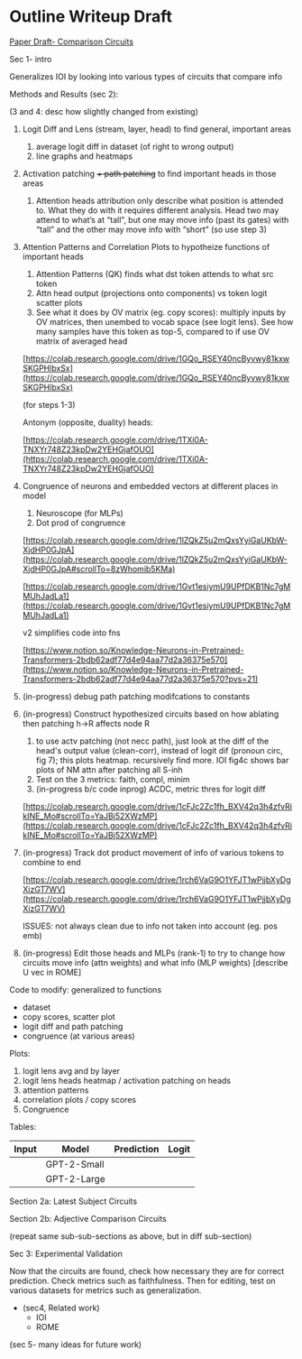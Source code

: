 # Outline Writeup Draft

[Paper Draft- Comparison Circuits](../Paper%20Drafts%20c8403ec170204b3aa40fd28465a5635d/Paper%20Draft-%20Comparison%20Circuits%20852d577eb555460e87ae511a1750ef50.md) 

Sec 1- intro

Generalizes IOI by looking into various types of circuits that compare info

Methods and Results (sec 2): 

(3 and 4: desc how slightly changed from existing)

1. Logit Diff and Lens (stream, layer, head) to find general, important areas
    1. average logit diff in dataset (of right to wrong output)
    2. line graphs and heatmaps
2. Activation patching ~~+ path patching~~ to find important heads in those areas
    1. Attention heads attribution only describe what position is attended to. What they do with it requires different analysis. Head two may attend to what’s at “tall”, but one may move info (past its gates) with “tall” and the other may move info with “short” (so use step 3)
3. Attention Patterns and Correlation Plots to hypotheize functions of important heads
    1. Attention Patterns (QK) finds what dst token attends to what src token
    2. Attn head output (projections onto components) vs token logit scatter plots 
    3. See what it does by OV matrix (eg. copy scores): multiply inputs by OV matrices, then unembed to vocab space (see logit lens). See how many samples have this token as top-5, compared to if use OV matrix of averaged head
    
    [https://colab.research.google.com/drive/1GQo_RSEY40ncByvwy81kxwSKGPHlbxSx](https://colab.research.google.com/drive/1GQo_RSEY40ncByvwy81kxwSKGPHlbxSx)
    
    (for steps 1-3)
    
    Antonym (opposite, duality) heads:
    
    [https://colab.research.google.com/drive/1TXi0A-TNXYr748Z23kpDw2YEHGjafOUO](https://colab.research.google.com/drive/1TXi0A-TNXYr748Z23kpDw2YEHGjafOUO)
    
4. Congruence of neurons and embedded vectors at different places in model
    1. Neuroscope (for MLPs)
    2. Dot prod of congruence
    
    [https://colab.research.google.com/drive/1lZQkZ5u2mQxsYyiGaUKbW-XjdHP0GJpA](https://colab.research.google.com/drive/1lZQkZ5u2mQxsYyiGaUKbW-XjdHP0GJpA#scrollTo=8zWhomib5KMa)
    
    [https://colab.research.google.com/drive/1Gvt1esiymU9UPfDKB1Nc7gMMUhJadLa1](https://colab.research.google.com/drive/1Gvt1esiymU9UPfDKB1Nc7gMMUhJadLa1)
    
    v2 simplifies code into fns
    
    [https://www.notion.so/Knowledge-Neurons-in-Pretrained-Transformers-2bdb62adf77d4e94aa77d2a36375e570](https://www.notion.so/Knowledge-Neurons-in-Pretrained-Transformers-2bdb62adf77d4e94aa77d2a36375e570?pvs=21)
    
5. (in-progress) debug path patching modifcations to constants
6. (in-progress) Construct hypothesized circuits based on how ablating then patching h→R affects node R
    1. to use actv patching (not necc path), just look at the diff of the head's output value (clean-corr), instead of logit dif (pronoun circ, fig 7); this plots heatmap. recursively find more. IOI fig4c shows bar plots of NM attn after patching all S-inh
    2. Test on the 3 metrics: faith, compl, minim
    3. (in-progress b/c code inprog) ACDC, metric thres for logit diff
    
    [https://colab.research.google.com/drive/1cFJc2Zc1fh_BXV42q3h4zfvRikINE_Mo#scrollTo=YaJBj52XWzMP](https://colab.research.google.com/drive/1cFJc2Zc1fh_BXV42q3h4zfvRikINE_Mo#scrollTo=YaJBj52XWzMP)
    
7. (in-progress) Track dot product movement of info of various tokens to combine to end
    
    [https://colab.research.google.com/drive/1rch6VaG9O1YFJT1wPjjbXyDgXizGT7WV](https://colab.research.google.com/drive/1rch6VaG9O1YFJT1wPjjbXyDgXizGT7WV)
    
    ISSUES: not always clean due to info not taken into account (eg. pos emb)
    
8. (in-progress) Edit those heads and MLPs (rank-1) to try to change how circuits move info (attn weights) and what info (MLP weights) [describe U vec in ROME]

Code to modify: generalized to functions

- dataset
- copy scores, scatter plot
- logit diff and path patching
- congruence (at various areas)

Plots:

1. logit lens avg and by layer
2. logit lens heads heatmap / activation patching on heads
3. attention patterns
4. correlation plots / copy scores
5. Congruence

Tables:

| Input | Model | Prediction | Logit |
| --- | --- | --- | --- |
|  | GPT-2-Small |  |  |
|  | GPT-2-Large |  |  |

Section 2a: Latest Subject Circuits

Section 2b: Adjective Comparison Circuits

(repeat same sub-sub-sections as above, but in diff sub-section)

Sec 3: Experimental Validation

Now that the circuits are found, check how necessary they are for correct prediction. Check metrics such as faithfulness. Then for editing, test on various datasets for metrics such as generalization.

- (sec4, Related work)
    - IOI
    - ROME

(sec 5- many ideas for future work)